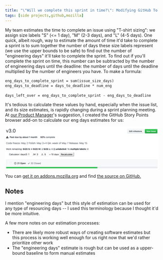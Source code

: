 ```yaml
---
title: "\"Will we complete this sprint in time?\": Modifying GitHub To Work For Us"
tags: [side projects,github,mozilla]
---
```

My team estimates the time to complete an issue using "T-shirt sizing": we assign size labels "S" (<= 1 day), "M" (2-3 days), and "L" (4-5 days). One quick, albeit rough, way to estimate the amount of time it'd take to complete a sprint is to sum together the number of days these size labels represent (we use the upper bounds to be safe) to find out the number of "engineering days" it'll take to complete the sprint. To find out if you'll complete the sprint on time, this number can be subtracted by the number of engineering days until the deadline: the number of days until the deadline multiplied by the number of engineers you have. To make a formula:
```
eng_days_to_complete_sprint = sum(issue_size_days)
eng_days_to_deadline = days_to_deadline * num_eng

days_left_over = eng_days_to_complete_sprint - eng_days_to_deadline
```

It's tedious to calculate these values by hand, especially when the issue list, and its size estimates, is rapidly changing during a sprint planning meeting. At [our Product Manager][barbara]'s suggestion, I created the GitHub Story Points browser add-on to calculate our eng days estimates for us:

![An example of GitHub Story Points in use](/im/posts/story-points-example.png)

You can [get it on addons.mozilla.org][amo] and find [the source on GitHub.][source]

## Notes
I mention "engineering days" but this style of estimation can be used for any type of resourcing days -- I used this terminology because I thought it'd be more intuitive.

A few more notes on our estimation processes:
- There are likely more robust ways of creating software estimates but this process is working well enough for us right now that we'd rather prioritize other work
- The "engineering days" estimate is rough but can be used as a upper-bound baseline to form manual estimates

[amo]: https://addons.mozilla.org/en-US/firefox/addon/github-story-points/
[source]: https://github.com/mcomella/github-story-points
[barbara]: https://twitter.com/bbinto
